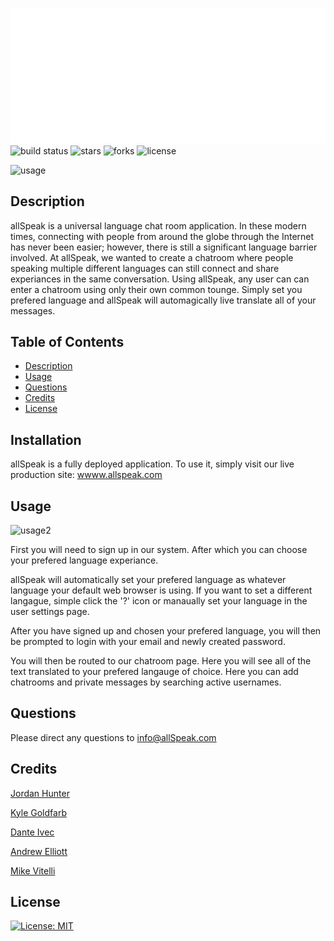 ![logo](client/src/assets/logo/png/all_speak_v2_Logo_White.png)
![build status](https://img.shields.io/github/issues/kylegold/all-speak)
![stars](https://img.shields.io/github/stars/kylegold/all-speak)
![forks](https://img.shields.io/github/forks/kylegold/all-speak)
![license](https://img.shields.io/github/license/kylegold/all-speak)



![usage](client/src/assets/README_assets/allSpeak_landing.gif)

## Description

allSpeak is a universal language chat room application. In these modern times, connecting with people from around the globe through the Internet has never been easier; however, there is still a significant language barrier involved. At allSpeak, we wanted to create a chatroom where people speaking multiple different languages can still connect and share experiances in the same conversation. Using allSpeak, any user can can enter a chatroom using only their own common tounge. Simply set you prefered language and allSpeak will automagically live translate all of your messages.

## Table of Contents

- [Description](#description)
- [Usage](#usage)
- [Questions](#questions)
- [Credits](#credits)
- [License](#license)

## Installation

allSpeak is a fully deployed application. To use it, simply visit our live production site: [wwww.allspeak.com](https://immense-journey-22247.herokuapp.com/)

## Usage


![usage2](client/src/assets/README_assets/allSpeak_background.gif)

First you will need to sign up in our system. After which you can choose your prefered language experiance.

allSpeak will automatically set your prefered language as whatever language your default web browser is using. If you want to set a different langague, simple click the '?' icon or manaually set your language in the user settings page.

After you have signed up and chosen your prefered language, you will then be prompted to login with your email and newly created password.

You will then be routed to our chatroom page. Here you will see all of the text translated to your prefered langauge of choice. Here you can add chatrooms and private messages by searching active usernames.


## Questions

Please direct any questions to [info@allSpeak.com](mailto:mike@mikevitelli.com)

## Credits

[Jordan Hunter](https://github.com/jordanwhunter)

[Kyle Goldfarb](https://github.com/kylegold)

[Dante Ivec](https://github.com/rrrossettiii)

[Andrew Elliott](https://github.com/elliott-andrew)

[Mike Vitelli](https://github.com/mikevitelli)

## License

[![License: MIT](https://img.shields.io/badge/license-MIT-red.svg)](http://MIT.org/)

